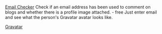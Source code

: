 
[Email Checker](https://en.gravatar.com/site/check/)
Check if an email address has been used to comment on blogs and whether there is a profile image attached. - free
Just enter email and see what the person's Gravatar avatar looks like.

[Gravatar](https://en.gravatar.com/site/check/%3CEMAIL%3E)
